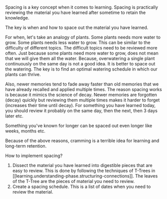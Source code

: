 
Spacing is a key concept when it comes to learning. Spacing is practically reviewing the material you have learned after sometime to retain the knowledge.

The key is when and how to space out the material you have learned.

For when, let's take an analogy of plants. Some plants needs more water to grow. Some plants needs less water to grow. This can be similar to the difficulty of different topics. The difficult topics need to be reviewed more often. Just because some plants need more water to grow, does not mean that we will give them all the water. Because, overwatering a single plant continuously on the same day is not a good idea. It is better to space out the watering. The key is to find an optimal watering schedule in which our plants can thrive.

Also, newer memories tend to fade away faster than old memories that we have already recalled and applied multiple times. The reason spacing works is because it mimics the science of decay. Newer memories are forgotten (decay) quickly but reviewing them multiple times makes it harder to forget (increases their time until decay). For something you have learned today, you should review it probably on the same day, then the next, then 3 days later etc.

Something you've known for longer can be spaced out even longer like weeks, months etc.

Because of the above reasons, cramming is a terrible idea for learning and long-term retention.

How to implement spacing?

1. Dissect the material you have learned into digestible pieces that are easy to review. This is done by following the techniques of T-Trees in [[learning.understanding-phase.structuring-connections]]. The leaves of the T-Tree are the pieces of material you need to review.
2. Create a spacing schedule. This is a list of dates when you need to review the material.
